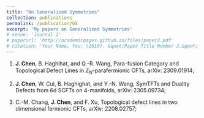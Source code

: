 ```yaml
---
title: "On Generalized Symmetries"
collection: publications
permalink: /publication/GS
excerpt: 'My papers on Generalized Symmetries'
# venue: 'Journal 1'
# paperurl: 'http://academicpages.github.io/files/paper2.pdf'
# citation: 'Your Name, You. (2010). &quot;Paper Title Number 2.&quot; <i>Journal 1</i>. 1(2).'
---
```


1. **J. Chen**, B. Haghihat, and Q.-R. Wang, Para-fusion Category and Topological Defect Lines in $\mathbb{Z}_N$-parafermionic CFTs, arXiv: 2309.01914;
   
2. **J. Chen**, W. Cui, B. Haghighat, and Y.-N. Wang, SymTFTs and Duality Defects from 6d SCFTs on 4-manifolds, arXiv: 2305.09734;
   
3. C.-M. Chang, **J. Chen**, and F. Xu, Topological defect lines in two dimensional fermionic CFTs, arXiv: 2208.02757;





